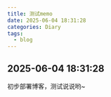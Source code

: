 ```yaml
---
title: 测试memo
date: 2025-06-04 18:31:28
categories: Diary
tags: 
  - blog
---
```


## 2025-06-04 18:31:28

初步部署博客，测试说说哟~